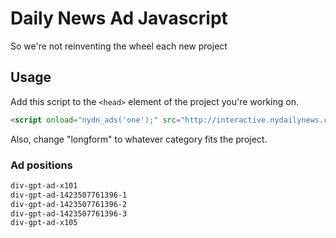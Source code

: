 # Daily News Ad Javascript
So we're not reinventing the wheel each new project

## Usage
Add this script to the `<head>` element of the project you're working on.

```html
<script onload="nydn_ads('one');" src="http://interactive.nydailynews.com/includes/ads/ads.js"></script>
```

Also, change "longform" to whatever category fits the project.

### Ad positions

```html
div-gpt-ad-x101
div-gpt-ad-1423507761396-1
div-gpt-ad-1423507761396-2
div-gpt-ad-1423507761396-3
div-gpt-ad-x105
```
